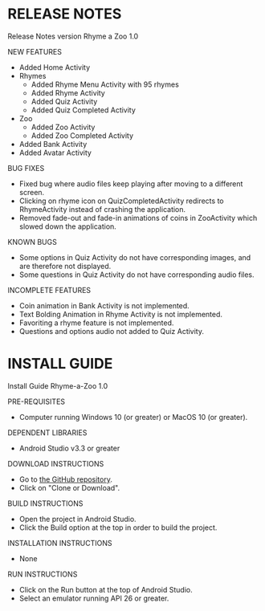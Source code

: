 # RELEASE NOTES
Release Notes version Rhyme a Zoo 1.0

NEW FEATURES
* Added Home Activity
* Rhymes
    * Added Rhyme Menu Activity with 95 rhymes
    * Added Rhyme Activity
    * Added Quiz Activity
    * Added Quiz Completed Activity
* Zoo
    * Added Zoo Activity
    * Added Zoo Completed Activity
* Added Bank Activity
* Added Avatar Activity

BUG FIXES
* Fixed bug where audio files keep playing after moving to a different screen.
* Clicking on rhyme icon on QuizCompletedActivity redirects to RhymeActivity instead of crashing the application.
* Removed fade-out and fade-in animations of coins in ZooActivity which slowed down the application.

KNOWN BUGS
* Some options in Quiz Activity do not have corresponding images, and are therefore not displayed.
* Some questions in Quiz Activity do not have corresponding audio files.

INCOMPLETE FEATURES
* Coin animation in Bank Activity is not implemented.
* Text Bolding Animation in Rhyme Activity is not implemented.
* Favoriting a rhyme feature is not implemented.
* Questions and options audio not added to Quiz Activity.

# INSTALL GUIDE
Install Guide Rhyme-a-Zoo 1.0

PRE-REQUISITES
* Computer running Windows 10 (or greater) or MacOS 10 (or greater).

DEPENDENT LIBRARIES
* Android Studio v3.3 or greater

DOWNLOAD INSTRUCTIONS
* Go to [the GitHub repository](https://github.com/shouryakhare98/Rhyme-a-Zoo).
* Click on "Clone or Download".

BUILD INSTRUCTIONS
* Open the project in Android Studio.
* Click the Build option at the top in order to build the project.

INSTALLATION INSTRUCTIONS
* None

RUN INSTRUCTIONS
* Click on the Run button at the top of Android Studio.
* Select an emulator running API 26 or greater.
